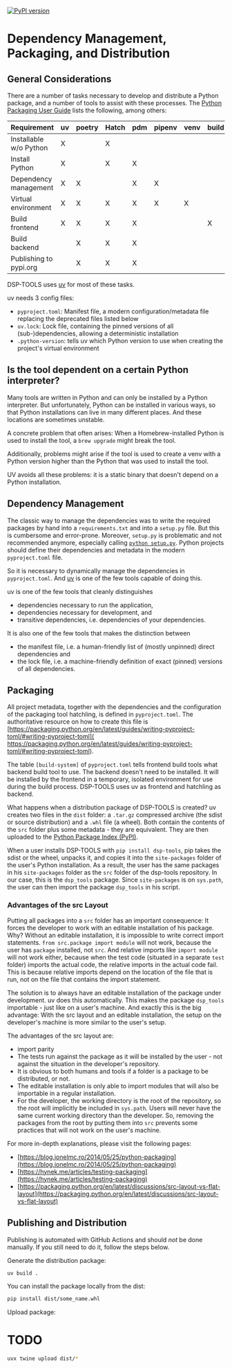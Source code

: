 [![PyPI version](https://badge.fury.io/py/dsp-tools.svg)](https://badge.fury.io/py/dsp-tools)

# Dependency Management, Packaging, and Distribution

## General Considerations

There are a number of tasks necessary to develop and distribute a Python package, 
and a number of tools to assist with these processes. 
The [Python Packaging User Guide](https://packaging.python.org/en/latest/key_projects/) lists the following, among others:

| Requirement            | uv  | poetry | Hatch | pdm | pipenv | venv | build | setuptools | flit | twine |
| ---------------------- | --- | ------ | ----- | --- | ------ | ---- | ----- | ---------- | ---- | ----- |
| Installable w/o Python | X   |        | X     |     |        |      |       |            |      |       |
| Install Python         | X   |        | X     | X   |        |      |       |            |      |       |
| Dependency management  | X   | X      |       | X   | X      |      |       |            |      |       |
| Virtual environment    | X   | X      | X     | X   | X      | X    |       |            |      |       |
| Build frontend         | X   | X      | X     | X   |        |      | X     |            |      |       |
| Build backend          |     | X      | X     | X   |        |      |       | X          | X    |       |
| Publishing to pypi.org |     | X      | X     | X   |        |      |       |            | X    | X     |

DSP-TOOLS uses [uv](https://docs.astral.sh/uv/) for most of these tasks. 

uv needs 3 config files:

- `pyproject.toml`: Manifest file, a modern configuration/metadata file replacing the deprecated files listed below
- `uv.lock`: Lock file, containing the pinned versions of all (sub-)dependencies, allowing a deterministic installation
- `.python-version`: tells uv which Python version to use when creating the project's virtual environment


## Is the tool dependent on a certain Python interpreter?

Many tools are written in Python and can only be installed by a Python interpreter. 
But unfortunately, Python can be installed in various ways, 
so that Python installations can live in many different places. 
And these locations are sometimes unstable. 

A concrete problem that often arises: 
When a Homebrew-installed Python is used to install the tool, 
a `brew upgrade` might break the tool.

Additionally, problems might arise if the tool is used to create a venv 
with a Python version higher than the Python that was used to install the tool. 

UV avoids all these problems: it is a static binary that doesn't depend on a Python installation.


## Dependency Management

The classic way to manage the dependencies was to write the required packages by hand into a `requirements.txt` and 
into a `setup.py` file. But this is cumbersome and error-prone.
Moreover, `setup.py` is problematic and not recommended anymore, especially calling
[`python setup.py`](https://packaging.python.org/en/latest/discussions/setup-py-deprecated/#setup-py-deprecated). 
Python projects should define their dependencies and metadata in the modern `pyproject.toml` file. 

So it is necessary to dynamically manage the dependencies in `pyproject.toml`. 
And [uv](https://docs.astral.sh/uv/) is one of the few tools capable of doing this.

uv is one of the few tools that cleanly distinguishes 

- dependencies necessary to run the application, 
- dependencies necessary for development, and 
- transitive dependencies, i.e. dependencies of your dependencies. 

It is also one of the few tools that makes the distinction between 

- the manifest file, i.e. a human-friendly list of (mostly unpinned) direct dependencies and 
- the lock file, i.e. a machine-friendly definition of exact (pinned) versions of all dependencies.


## Packaging 

All project metadata, together with the dependencies and the configuration of the packaging tool hatchling,
is defined in `pyproject.toml`. 
The authoritative resource on how to create this file is 
[https://packaging.python.org/en/latest/guides/writing-pyproject-toml/#writing-pyproject-toml](
  https://packaging.python.org/en/latest/guides/writing-pyproject-toml/#writing-pyproject-toml).

The table `[build-system]` of `pyproject.toml` tells frontend build tools what backend build tool to use. The backend 
doesn't need to be installed. It will be installed by the frontend in a temporary, isolated environment for use during 
the build process. DSP-TOOLS uses uv as frontend and hatchling as backend.

What happens when a distribution package of DSP-TOOLS is created? 
uv creates two files in the `dist` folder: 
a `.tar.gz` compressed archive (the sdist or source distribution) and a `.whl` file (a wheel). 
Both contain the contents of the `src` folder plus some metadata - they are equivalent. 
They are then uploaded to the [Python Package Index (PyPI)](https://pypi.org/).  

When a user installs DSP-TOOLS with `pip install dsp-tools`, pip takes the sdist or the wheel, unpacks it, and copies 
it into the `site-packages` folder of the user's Python installation. As a result, the user has the same packages in 
his `site-packages` folder as the `src` folder of the dsp-tools repository. In our case, this is the `dsp_tools` 
package. Since `site-packages` is on `sys.path`, the user can then import the package `dsp_tools` in his script.


### Advantages of the src Layout

Putting all packages into a `src` folder has an important consequence: It forces the developer to work with an 
editable installation of his package. Why? Without an editable installation, it is impossible to write correct import 
statements. `from src.package import module` will not work, because the user has `package` installed, not `src`. And 
relative imports like `import module` will not work either, because when the test code (situated in a separate 
`test` folder) imports the actual code, the relative imports in the actual code fail. This is because relative imports 
depend on the location of the file that is run, not on the file that contains the import statement. 

The solution is to always have an editable installation of the package under development. uv does this 
automatically. This makes the package `dsp_tools` importable - just like on a 
user's machine. And exactly this is the big advantage: With the src layout and an editable installation, the setup on 
the developer's machine is more similar to the user's setup. 

The advantages of the src layout are:

- import parity
- The tests run against the package as it will be installed by the user - not against the situation in the 
  developer's repository.
- It is obvious to both humans and tools if a folder is a package to be distributed, or not.
- The editable installation is only able to import modules that will also be importable in a regular installation.
- For the developer, the working directory is the root of the repository, so the root will implicitly be included in 
  `sys.path`. Users will never have the same current working directory than the developer. So, removing the packages 
  from the root by putting them into `src` prevents some practices that will not work on the user's machine. 

For more in-depth explanations, please visit the following pages:

- [https://blog.ionelmc.ro/2014/05/25/python-packaging](https://blog.ionelmc.ro/2014/05/25/python-packaging)
- [https://hynek.me/articles/testing-packaging](https://hynek.me/articles/testing-packaging)
- [https://packaging.python.org/en/latest/discussions/src-layout-vs-flat-layout](https://packaging.python.org/en/latest/discussions/src-layout-vs-flat-layout)


## Publishing and Distribution

Publishing is automated with GitHub Actions and should _not_ be done manually. If you still need to do it, follow the
steps below.

Generate the distribution package:

```bash
uv build .
```

You can install the package locally from the dist:

```bash
pip install dist/some_name.whl
```

Upload package:

# TODO

```bash
uvx twine upload dist/*
```
